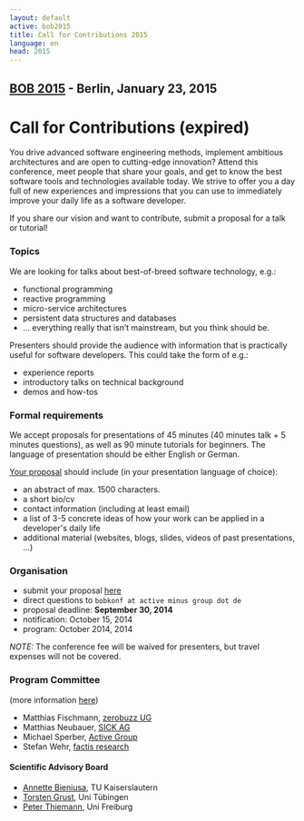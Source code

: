 ```yaml
---
layout: default
active: bob2015
title: Call for Contributions 2015
language: en
head: 2015
---
```


## [BOB 2015](/2015/) - Berlin, January 23, 2015

# Call for Contributions (expired)

You drive advanced software engineering methods, implement ambitious
architectures and are open to cutting-edge innovation? Attend this
conference, meet people that share your goals, and get to know the
best software tools and technologies available today. We strive to
offer you a day full of new experiences and impressions that you can
use to immediately improve your daily life as a software developer.

If you share our vision and want to contribute, submit a proposal for a talk or tutorial!

### Topics

We are looking for talks about best-of-breed software technology,
e.g.:

* functional programming
* reactive programming
* micro-service architectures
* persistent data structures and databases
* …  everything really that isn’t mainstream, but you think should be.

Presenters should provide the audience with information that is practically useful for software developers.  This could take the form of e.g.:

* experience reports
* introductory talks on technical background
* demos and how-tos

### Formal requirements

We accept proposals for presentations of 45 minutes (40 minutes talk +
5 minutes questions), as well as 90 minute tutorials for beginners.
The language of presentation should be either English or German. 

[Your proposal](https://docs.google.com/spreadsheet/viewform?formkey=dHJ0TjR1cEhUWmdBZFVITGVRVWN5VEE6MA)
should include (in your presentation language of choice):

* an abstract of max. 1500 characters.
* a short bio/cv
* contact information (including at least email)
* a list of 3-5 concrete ideas of how your work can be applied in a developer's daily life
* additional material (websites, blogs, slides, videos of past
  presentations, …)

### Organisation

* submit your proposal [here](https://docs.google.com/spreadsheet/viewform?formkey=dHJ0TjR1cEhUWmdBZFVITGVRVWN5VEE6MA)
* direct questions to `bobkonf at active minus group dot de`
* proposal deadline: **September 30, 2014**
* notification: October 15, 2014
* program: October 2014, 2014

*NOTE:* The conference fee will be waived for presenters, but travel expenses will not be covered.

### Program Committee

(more information [here](/2015/programmkomitee.html))

* Matthias Fischmann, [zerobuzz UG](http://zerobuzz.net/)
* Matthias Neubauer, [SICK AG](http://www.sick.com/)
* Michael Sperber, [Active Group](http://www.active-group.de/)
* Stefan Wehr, [factis research](http://www.factisresearch.com/)

#### Scientific Advisory Board
    
* [Annette Bieniusa](http://www-user.rhrk.uni-kl.de/~bieniusa/), TU Kaiserslautern
* [Torsten Grust](http://db.inf.uni-tuebingen.de/team/TorstenGrust.html), Uni Tübingen
* [Peter Thiemann](http://www2.informatik.uni-freiburg.de/~thiemann/), Uni Freiburg

